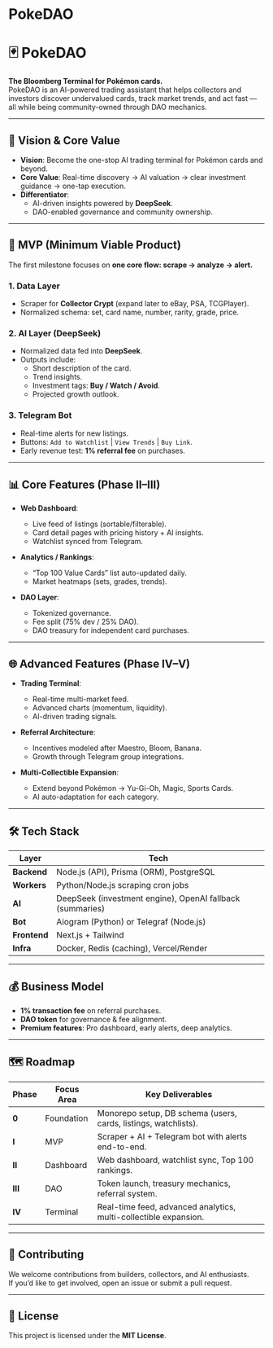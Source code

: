 # PokeDAO
# 🃏 PokeDAO

**The Bloomberg Terminal for Pokémon cards.**  
PokeDAO is an AI-powered trading assistant that helps collectors and investors discover undervalued cards, track market trends, and act fast — all while being community-owned through DAO mechanics.

---

## 🚀 Vision & Core Value

- **Vision**: Become the one-stop AI trading terminal for Pokémon cards and beyond.  
- **Core Value**: Real-time discovery → AI valuation → clear investment guidance → one-tap execution.  
- **Differentiator**:  
  - AI-driven insights powered by **DeepSeek**.  
  - DAO-enabled governance and community ownership.  

---

## 🧩 MVP (Minimum Viable Product)

The first milestone focuses on **one core flow: scrape → analyze → alert.**

### 1. Data Layer
- Scraper for **Collector Crypt** (expand later to eBay, PSA, TCGPlayer).  
- Normalized schema: set, card name, number, rarity, grade, price.  

### 2. AI Layer (DeepSeek)
- Normalized data fed into **DeepSeek**.  
- Outputs include:  
  - Short description of the card.  
  - Trend insights.  
  - Investment tags: **Buy / Watch / Avoid**.  
  - Projected growth outlook.  

### 3. Telegram Bot
- Real-time alerts for new listings.  
- Buttons: `Add to Watchlist` | `View Trends` | `Buy Link`.  
- Early revenue test: **1% referral fee** on purchases.  

---

## 📊 Core Features (Phase II–III)

- **Web Dashboard**:  
  - Live feed of listings (sortable/filterable).  
  - Card detail pages with pricing history + AI insights.  
  - Watchlist synced from Telegram.  

- **Analytics / Rankings**:  
  - “Top 100 Value Cards” list auto-updated daily.  
  - Market heatmaps (sets, grades, trends).  

- **DAO Layer**:  
  - Tokenized governance.  
  - Fee split (75% dev / 25% DAO).  
  - DAO treasury for independent card purchases.  

---

## 🌐 Advanced Features (Phase IV–V)

- **Trading Terminal**:  
  - Real-time multi-market feed.  
  - Advanced charts (momentum, liquidity).  
  - AI-driven trading signals.  

- **Referral Architecture**:  
  - Incentives modeled after Maestro, Bloom, Banana.  
  - Growth through Telegram group integrations.  

- **Multi-Collectible Expansion**:  
  - Extend beyond Pokémon → Yu-Gi-Oh, Magic, Sports Cards.  
  - AI auto-adaptation for each category.  

---

## 🛠️ Tech Stack

| Layer       | Tech                                                                 |
|-------------|----------------------------------------------------------------------|
| **Backend** | Node.js (API), Prisma (ORM), PostgreSQL                              |
| **Workers** | Python/Node.js scraping cron jobs                                    |
| **AI**      | DeepSeek (investment engine), OpenAI fallback (summaries)            |
| **Bot**     | Aiogram (Python) or Telegraf (Node.js)                               |
| **Frontend**| Next.js + Tailwind                                                   |
| **Infra**   | Docker, Redis (caching), Vercel/Render                               |

---

## 💰 Business Model

- **1% transaction fee** on referral purchases.  
- **DAO token** for governance & fee alignment.  
- **Premium features**: Pro dashboard, early alerts, deep analytics.  

---

## 🗺️ Roadmap

| Phase | Focus Area | Key Deliverables |
|-------|------------|------------------|
| **0** | Foundation | Monorepo setup, DB schema (users, cards, listings, watchlists). |
| **I** | MVP | Scraper + AI + Telegram bot with alerts end-to-end. |
| **II** | Dashboard | Web dashboard, watchlist sync, Top 100 rankings. |
| **III** | DAO | Token launch, treasury mechanics, referral system. |
| **IV** | Terminal | Real-time feed, advanced analytics, multi-collectible expansion. |

---

## 🤝 Contributing

We welcome contributions from builders, collectors, and AI enthusiasts.  
If you’d like to get involved, open an issue or submit a pull request.  

---

## 📜 License

This project is licensed under the **MIT License**.  
